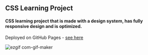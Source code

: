 ## CSS Learning Project

#### CSS learning project that is made with a design system, has fully responsive design and is optimized. 

Deployed on GitHub Pages - <a href="https://janisjuniors.github.io/CSS-Project/">see here</a>

![ezgif com-gif-maker](https://user-images.githubusercontent.com/104723218/209480944-6b73afe7-02df-4696-ae11-6ce693cebcac.gif)
